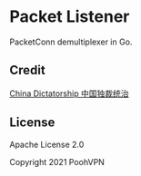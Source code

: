 # Packet Listener

PacketConn demultiplexer in Go.

## Credit

[China Dictatorship 中国独裁统治](https://github.com/cirosantilli/china-dictatorship)

## License

Apache License 2.0

Copyright 2021 PoohVPN